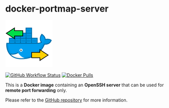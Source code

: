 # docker-portmap-server

![icon](https://raw.githubusercontent.com/dmotte/docker-portmap-server/main/icon-149.png)

[![GitHub Workflow Status](https://img.shields.io/github/workflow/status/dmotte/docker-portmap-server/release?logo=github&style=flat-square)](https://github.com/dmotte/docker-portmap-server/actions)
[![Docker Pulls](https://img.shields.io/docker/pulls/dmotte/portmap-server?logo=docker&style=flat-square)](https://hub.docker.com/r/dmotte/portmap-server)

This is a **Docker image** containing an **OpenSSH server** that can be used for **remote port forwarding** only.

Please refer to the [GitHub repository](https://github.com/dmotte/docker-portmap-server) for more information.
